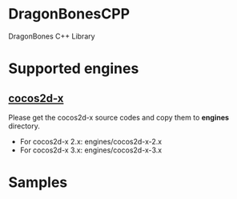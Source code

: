 DragonBonesCPP
==============

DragonBones C++ Library

# Supported engines

## [cocos2d-x][1]

Please get the cocos2d-x source codes and copy them to **engines** directory.

* For cocos2d-x 2.x: engines/cocos2d-x-2.x
* For cocos2d-x 3.x: engines/cocos2d-x-3.x
	
# Samples


[1]: http://cocos2d-x.org
